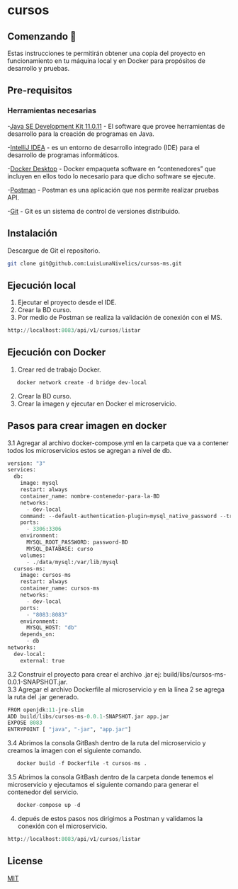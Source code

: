 # cursos

## Comenzando 🚀

Estas instrucciones te permitirán obtener una copia del proyecto en funcionamiento en tu máquina local y en Docker para propósitos de desarrollo y pruebas.

## Pre-requisitos

### Herramientas necesarias

-[Java SE Development Kit 11.0.11](https://www.oracle.com/co/java/technologies/javase/jdk11-archive-downloads.html) - El software que provee herramientas de desarrollo para la creación de programas en Java.

-[IntelliJ IDEA](https://www.jetbrains.com/es-es/idea/download/#section=windows) - es un entorno de desarrollo integrado (IDE) para el desarrollo de programas informáticos.

-[Docker Desktop](https://docs.docker.com/desktop/windows/install/) - Docker empaqueta software en “contenedores” que incluyen en ellos todo lo necesario para que dicho software se ejecute.

-[Postman](https://www.postman.com/downloads/) - Postman es una aplicación que nos permite realizar pruebas API.

-[Git](https://gitforwindows.org/) - Git es un sistema de control de versiones distribuido.

## Instalación

Descargue de Git el repositorio.

```bash
git clone git@github.com:LuisLunaNivelics/cursos-ms.git
```
## Ejecución local
1. Ejecutar el proyecto desde el IDE.
2. Crear la BD curso.
3. Por medio de Postman se realiza la validación de conexión con el MS.
```python
http://localhost:8083/api/v1/cursos/listar
```

## Ejecución con Docker
1. Crear red de trabajo Docker.
```python
   docker network create -d bridge dev-local
```
2. Crear la BD curso.
3. Crear la imagen y ejecutar en Docker el microservicio.

## Pasos para crear imagen en docker
3.1 Agregar al archivo docker-compose.yml en la carpeta que va a contener todos los microservicios estos se agregan a nivel de db.
```python
version: "3"
services: 
  db:
    image: mysql
    restart: always
    container_name: nombre-contenedor-para-la-BD
    networks:
      - dev-local
    command: --default-authentication-plugin=mysql_native_password --transaction-isolation=READ-COMMITTED --binlog-format=ROW 
    ports:
      - 3306:3306
    environment:
      MYSQL_ROOT_PASSWORD: password-BD
      MYSQL_DATABASE: curso
    volumes:
      - ./data/mysql:/var/lib/mysql
  cursos-ms:
    image: cursos-ms
    restart: always
    container_name: cursos-ms
    networks:
      - dev-local
    ports:
      - "8083:8083"
    environment:
      MYSQL_HOST: "db"
    depends_on:
      - db
networks: 
  dev-local:
    external: true
``` 
3.2 Construir el proyecto para crear el archivo .jar ej: build/libs/cursos-ms-0.0.1-SNAPSHOT.jar.         
3.3 Agregar el archivo Dockerfile al microservicio y en la línea 2 se agrega la ruta del .jar generado.
```python
FROM openjdk:11-jre-slim
ADD build/libs/cursos-ms-0.0.1-SNAPSHOT.jar app.jar
EXPOSE 8083
ENTRYPOINT [ "java", "-jar", "app.jar"]
```
3.4 Abrimos la consola GitBash dentro de la ruta del microservicio y creamos la imagen con el siguiente comando.
```python
   docker build -f Dockerfile -t cursos-ms .
```
3.5 Abrimos la consola GitBash dentro de la carpeta donde tenemos el microservicio y ejecutamos el siguiente comando para generar el contenedor del servicio.
```python
   docker-compose up -d
```
4. depués de estos pasos nos dirigimos a Postman y validamos la conexión con el microservicio.
```python
http://localhost:8083/api/v1/cursos/listar
```
## License
[MIT](https://choosealicense.com/licenses/mit/)